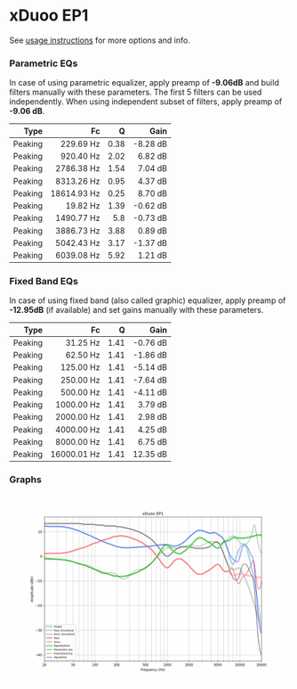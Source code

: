# xDuoo EP1
See [usage instructions](https://github.com/jaakkopasanen/AutoEq#usage) for more options and info.

### Parametric EQs
In case of using parametric equalizer, apply preamp of **-9.06dB** and build filters manually
with these parameters. The first 5 filters can be used independently.
When using independent subset of filters, apply preamp of **-9.06 dB**.

| Type    | Fc          |    Q | Gain     |
|--------:|------------:|-----:|---------:|
| Peaking | 229.69 Hz   | 0.38 | -8.28 dB |
| Peaking | 920.40 Hz   | 2.02 | 6.82 dB  |
| Peaking | 2786.38 Hz  | 1.54 | 7.04 dB  |
| Peaking | 8313.26 Hz  | 0.95 | 4.37 dB  |
| Peaking | 18614.93 Hz | 0.25 | 8.70 dB  |
| Peaking | 19.82 Hz    | 1.39 | -0.62 dB |
| Peaking | 1490.77 Hz  | 5.8  | -0.73 dB |
| Peaking | 3886.73 Hz  | 3.88 | 0.89 dB  |
| Peaking | 5042.43 Hz  | 3.17 | -1.37 dB |
| Peaking | 6039.08 Hz  | 5.92 | 1.21 dB  |

### Fixed Band EQs
In case of using fixed band (also called graphic) equalizer, apply preamp of **-12.95dB**
(if available) and set gains manually with these parameters.

| Type    | Fc          |    Q | Gain     |
|--------:|------------:|-----:|---------:|
| Peaking | 31.25 Hz    | 1.41 | -0.76 dB |
| Peaking | 62.50 Hz    | 1.41 | -1.86 dB |
| Peaking | 125.00 Hz   | 1.41 | -5.14 dB |
| Peaking | 250.00 Hz   | 1.41 | -7.64 dB |
| Peaking | 500.00 Hz   | 1.41 | -4.11 dB |
| Peaking | 1000.00 Hz  | 1.41 | 3.79 dB  |
| Peaking | 2000.00 Hz  | 1.41 | 2.98 dB  |
| Peaking | 4000.00 Hz  | 1.41 | 4.25 dB  |
| Peaking | 8000.00 Hz  | 1.41 | 6.75 dB  |
| Peaking | 16000.01 Hz | 1.41 | 12.35 dB |

### Graphs
![](./xDuoo%20EP1.png)